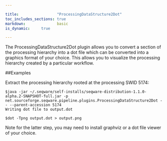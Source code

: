 ```yaml
---

title:                 "ProcessingDataStructure2Dot"
toc_includes_sections: true
markdown:              basic
is_dynamic:		true

---
```


The ProcessingDataStructure2Dot plugin allows you to convert a section of the processing hierarchy into a dot file which can be converted into a graphics format of your choice. This allows you to visualize the processing hierarchy created by a particular workflow.  

##Examples

Extract the processing hierarchy rooted at the processing SWID 5174:

    $java -jar ~/.seqware/self-installs/seqware-distribution-1.1.0-alpha.2-SNAPSHOT-full.jar -p net.sourceforge.seqware.pipeline.plugins.ProcessingDataStructure2Dot -- --parent-accession 5174
    Writing dot file to output.dot

    $dot -Tpng output.dot > output.png

Note for the latter step, you may need to install graphviz or a dot file viewer of your choice. 

